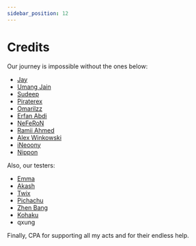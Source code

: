 ```yaml
---
sidebar_position: 12
---
```


# Credits # 

Our journey is impossible without the ones below:
- [Jay](https://t.me/ProtoDevNan0)
- [Umang Jain](https://t.me/umang_jain)
- [Sudeep](https://t.me/sakhatlonda)
- [Piraterex](https://t.me/piraterex)
- [Omarilzz](https://t.me/omarilzz)
- [Erfan Abdi](https://t.me/erfanoabdi)
- [NeFeRoN](https://t.me/neferon)
- [Ramii Ahmed](https://t.me/ramisky)
- [Alex Winkowski](https://t.me/dereference)
- [iNeoony](https://t.me/ineoony)
- [Nippon](https://t.me/nnippon)

Also, our testers:
- [Emma](https://t.me/dygiilyiahspjtos)
- [Akash](https://t.me/Lonely-Boa)
- [Twix](https://t.me/rounit28)
- [Pichachu](https://t.me/jsps_07)
- [Zhen Bang](https://t.me/zhen_bang)
- [Kohaku](https://t.me/KohakuTiger)
- qxung

Finally, CPA for supporting all my acts and for their endless help.